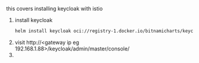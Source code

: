 this covers installing keycloak with istio

1. install keycloak
   ```zsh
   helm install keycloak oci://registry-1.docker.io/bitnamicharts/keycloak --values keycloak/values.yaml
   ```
2. visit http://<gateway ip eg 192.168.1.88>/keycloak/admin/master/console/
3. 